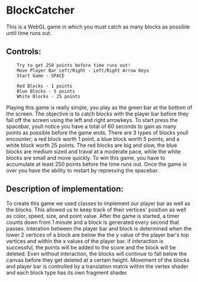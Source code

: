 # BlockCatcher
This is a WebGL game in which you must catch as many blocks as possible until time runs out.

## Controls:

		Try to get 250 points before time runs out!
		Move Player Bar Left/Right - Left/Right Arrow Keys
		Start Game - SPACE
		
		Red Blocks - 1 points
		Blue Blocks - 5 points
		White Blocks - 25 points

Playing this game is really simple, you play as the green bar at the bottom of the screen. The objective
is to catch blocks with the player bar before they fall off the screen using the left and right arrowkeys. To start press the
spacebar, youll notice you have a total of 60 seconds to gain as many points as possible before the game ends. There are 3
types of blocks youll encounter; a red block worth 1 point, a blue block worth 5 points, and a white block worth 25 points.
The red blocks are big and slow, the blue blocks are medium sized and traval at a moderate pace, while the white blocks are
small and move quickly. To win this game, you have to accumulate at least 250 points before the time runs out. Once the game
is over you have the ability to restart by repressing the spacebar.

## Description of implementation:

To create this game we used classes to implement our player bar as well as the blocks. This allowed us to
keep track of their vertices' position as well as color, speed, size, and point value. After the game is started, a timer
counts down from 1 minute and a block is generated every second that passes. Interation between the player bar and block
is determined when the lower 2 vertices of a block are below the the y value of the player bar's top vertices and within
the x values of the player bar. if interaction is successful, the points will be added to the score and the block will be
deleted. Even without interaction, the blocks will continue to fall below the canvas before they get deleted at a certain
height. Movement of the blocks and player bar is controlled by a translation matrix within the vertex shader and each block
type has its own fragment shader.
